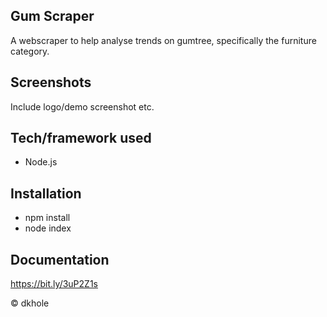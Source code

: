 ## Gum Scraper
A webscraper to help analyse trends on gumtree, specifically the furniture category.

## Screenshots
Include logo/demo screenshot etc.

## Tech/framework used
- Node.js

## Installation
- npm install
- node index

## Documentation
https://bit.ly/3uP2Z1s

© dkhole

